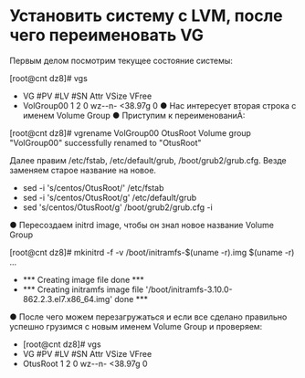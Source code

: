 # Установить систему с LVM, после чего переименовать VG

Первым делом посмотрим текущее состояние системы:

[root@cnt dz8]# vgs
 * VG #PV #LV #SN Attr VSize VFree
 * VolGroup00 1 2 0 wz--n- <38.97g 0
● Нас интересует вторая строка с именем Volume Group
● Приступим к переименованиĀ:

[root@cnt dz8]# vgrename VolGroup00 OtusRoot
Volume group "VolGroup00" successfully renamed to "OtusRoot"

Далее правим /etc/fstab, /etc/default/grub, /boot/grub2/grub.cfg. Везде заменяем старое название на новое.

* sed -i 's/centos/OtusRoot/' /etc/fstab
* sed -i 's/centos/OtusRoot/g' /etc/default/grub
* sed 's/centos/OtusRoot/g' /boot/grub2/grub.cfg -i

● Пересоздаем initrd image, чтобы он знал новое название Volume Group

[root@cnt dz8]# mkinitrd -f -v /boot/initramfs-$(uname -r).img $(uname -r)
...
* *** Creating image file done ***
* *** Creating initramfs image file '/boot/initramfs-3.10.0-862.2.3.el7.x86_64.img' done ***

● После чего можем перезагружаться и если все сделано правильно успешно грузимся с новым именем Volume Group и проверяем:
* [root@cnt dz8]# vgs
 * VG #PV #LV #SN Attr VSize VFree
 * OtusRoot 1 2 0 wz--n- <38.97g 0

